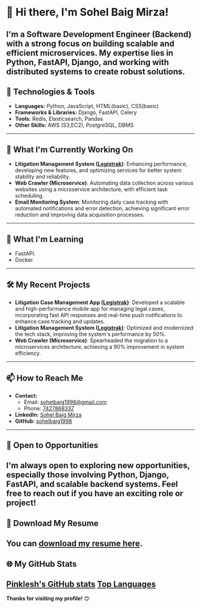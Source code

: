 # 👋 Hi there, I'm Sohel Baig Mirza!
I'm a Software Development Engineer (Backend) with a strong focus on building scalable and efficient microservices. My expertise lies in Python, FastAPI, Django, and working with distributed systems to create robust solutions.
---
## 🔧 Technologies & Tools
- **Languages:** Python, JavaScript, HTML(basic), CSS(basic) 
- **Frameworks & Libraries:** Django, FastAPI, Celery
- **Tools:** Redis, Elasticsearch, Pandas
- **Other Skills:** AWS (S3,EC2), PostgreSQL, DBMS
---
## 🚀 What I'm Currently Working On
- **Litigation Management System ([Legistrak](https://legistify.com/))**: Enhancing performance, developing new features, and optimizing services for better system stability and reliability.
- **Web Crawler (Microservice)**: Automating data collection across various websites using a microservice architecture, with efficient task scheduling.
- **Email Monitoring System**: Monitoring daily case tracking with automated notifications and error detection, achieving significant error reduction and improving data acquisition processes.
---
## 🌱 What I'm Learning
- FastAPI. 
- Docker.
  
---
## 🛠️ My Recent Projects
- **Litigation Case Management App ([Legistrak](https://apps.apple.com/in/app/legistify/id6504528593))**: Developed a scalable and high-performance mobile app for managing legal cases, incorporating fast API responses and real-time push notifications to enhance case tracking and updates.
- **Litigation Management System ([Legistrak](https://legistify.com/))**: Optimized and modernized the tech stack, improving the system's performance by 50%.
- **Web Crawler (Microservice)**: Spearheaded the migration to a microservices architecture, achieving a 90% improvement in system efficiency.

---
## 📫 How to Reach Me
- **Contact:** 
  - Email: <a href="mailto:sohelbaig1998@gmail.com" target="_blank">sohelbaig1998@gmail.com</a>
  - Phone: <a href="tel:+917427868337">7427868337</a>
- **LinkedIn:** <a href="https://www.linkedin.com/in/sohel-baig-mirza-847402206/" target="_blank">Sohel Baig Mirza</a>
- **GitHub:** <a href="https://github.com/sohelbaig1998" target="_blank">sohelbaig1998</a>


---
## 💼 Open to Opportunities
I'm always open to exploring new opportunities, especially those involving Python, Django, FastAPI, and scalable backend systems. Feel free to reach out if you have an exciting role or project!
---
## 📄 Download My Resume
You can <a href="https://drive.google.com/file/d/1i5KsuxF-P4GaDMPIeV8oVfIxpEAkAyB_/view?usp=sharing" target="_blank">download my resume here</a>.
---
## 🌐 My GitHub Stats
[Pinklesh's GitHub stats](https://github-readme-stats.vercel.app/api?username=pinkleshparjapati&show_icons=true&theme=dark)
[Top Languages](https://github-readme-stats.vercel.app/api/top-langs/?username=pinkleshparjapati&layout=compact&theme=dark)
---
**Thanks for visiting my profile!** 😊
